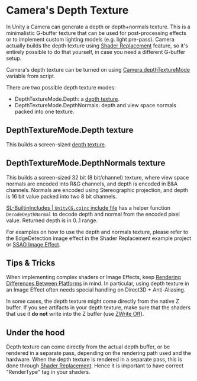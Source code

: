 Camera's Depth Texture
======================


In Unity a Camera can generate a depth or depth+normals texture. This is a minimalistic G-buffer texture that can be used for post-processing effects or to implement custom lighting models (e.g. light pre-pass). Camera actually builds the depth texture using [Shader Replacement](SL-ShaderReplacement.md) feature, so it's entirely possible to do that yourself, in case you need a different G-buffer setup.

Camera's depth texture can be turned on using [Camera.depthTextureMode](ScriptRef:Camera-depthTextureMode.html) variable from script.

There are two possible depth texture modes:
* <span class=component>DepthTextureMode.Depth</span>: a [depth texture](SL-DepthTextures.md).
* <span class=component>DepthTextureMode.DepthNormals</span>: depth and view space normals packed into one texture.

DepthTextureMode.Depth texture
------------------------------


This builds a screen-sized [depth texture](SL-DepthTextures.md).

DepthTextureMode.DepthNormals texture
-------------------------------------


This builds a screen-sized 32 bit (8 bit/channel) texture, where view space normals are encoded into R&G channels, and depth is encoded in B&A channels. Normals are encoded using Stereographic projection, and depth is 16 bit value packed into two 8 bit channels.

[SL-BuiltinIncludes | `UnityCG.cginc` include file](SL-BuiltinIncludes|`UnityCG.cginc`includefile.md) has a helper function `DecodeDepthNormal` to decode depth and normal from the encoded pixel value. Returned depth is in 0..1 range.

For examples on how to use the depth and normals texture, please refer to the EdgeDetection image effect in the Shader Replacement example project or [SSAO Image Effect](script-SSAOEffect.md).


Tips & Tricks
-------------


When implementing complex shaders or Image Effects, keep [Rendering Differences Between Platforms](SL-PlatformDifferences.md) in mind. In particular, using depth texture in an Image Effect often needs special handling on Direct3D + Anti-Aliasing.

In some cases, the depth texture might come directly from the native Z buffer. If you see artifacts in your depth texture, make sure that the shaders that use it __do not__ write into the Z buffer (use [ZWrite Off](SL-CullAndDepth.md)).


Under the hood
--------------


Depth texture can come directly from the actual depth buffer, or be rendered in a separate pass, depending on the rendering path used and the hardware. When the depth texture is rendered in a separate pass, this is done through [Shader Replacement](SL-ShaderReplacement.md). Hence it is important to have correct "<span class=keyword>RenderType</span>" tag in your shaders.

